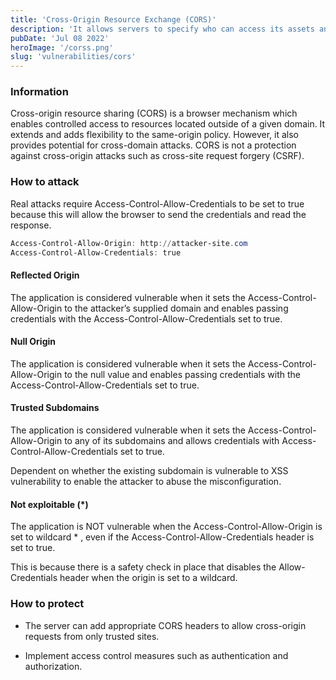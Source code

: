 ```yaml
---
title: 'Cross-Origin Resource Exchange (CORS)'
description: 'It allows servers to specify who can access its assets and which HTTP request methods are allowed from external resources.'
pubDate: 'Jul 08 2022'
heroImage: '/corss.png'
slug: 'vulnerabilities/cors'
---
```


### Information

Cross-origin resource sharing (CORS) is a browser mechanism which enables controlled access to resources located outside of a given domain. It extends and adds flexibility to the same-origin policy. However, it also provides potential for cross-domain attacks. CORS is not a protection against cross-origin attacks such as cross-site request forgery (CSRF).

### How to attack

Real attacks require Access-Control-Allow-Credentials to be set to true because this will allow the browser to send the credentials and read the response.

```powershell
Access-Control-Allow-Origin: http://attacker-site.com
Access-Control-Allow-Credentials: true
```

#### Reflected Origin

The application is considered vulnerable when it sets the Access-Control-Allow-Origin to the attacker’s supplied domain and enables passing credentials with the Access-Control-Allow-Credentials set to true.

#### Null Origin

The application is considered vulnerable when it sets the Access-Control-Allow-Origin to the null value and enables passing credentials with the Access-Control-Allow-Credentials set to true.

#### Trusted Subdomains

The application is considered vulnerable when it sets the Access-Control-Allow-Origin to any of its subdomains and allows credentials with Access-Control-Allow-Credentials set to true.

Dependent on whether the existing subdomain is vulnerable to XSS vulnerability to enable the attacker to abuse the misconfiguration.

#### Not exploitable (\*)

The application is NOT vulnerable when the Access-Control-Allow-Origin is set to wildcard \* , even if the Access-Control-Allow-Credentials header is set to true.

This is because there is a safety check in place that disables the Allow-Credentials header when the origin is set to a wildcard.

### How to protect

- The server can add appropriate CORS headers to allow cross-origin requests from only trusted sites.

- Implement access control measures such as authentication and authorization.
